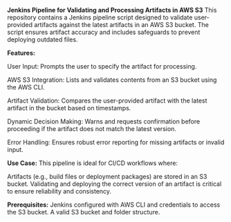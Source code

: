 **Jenkins Pipeline for Validating and Processing Artifacts in AWS S3**
This repository contains a Jenkins pipeline script designed to validate user-provided artifacts against the latest artifacts in an AWS S3 bucket. The script ensures artifact accuracy and includes safeguards to prevent deploying outdated files.

**Features:**

User Input: Prompts the user to specify the artifact for processing.

AWS S3 Integration: Lists and validates contents from an S3 bucket using the AWS CLI.

Artifact Validation: Compares the user-provided artifact with the latest artifact in the bucket based on timestamps.

Dynamic Decision Making: Warns and requests confirmation before proceeding if the artifact does not match the latest version.

Error Handling: Ensures robust error reporting for missing artifacts or invalid input.

**Use Case:**
This pipeline is ideal for CI/CD workflows where:

Artifacts (e.g., build files or deployment packages) are stored in an S3 bucket.
Validating and deploying the correct version of an artifact is critical to ensure reliability and consistency.

**Prerequisites:**
Jenkins configured with AWS CLI and credentials to access the S3 bucket.
A valid S3 bucket and folder structure.
